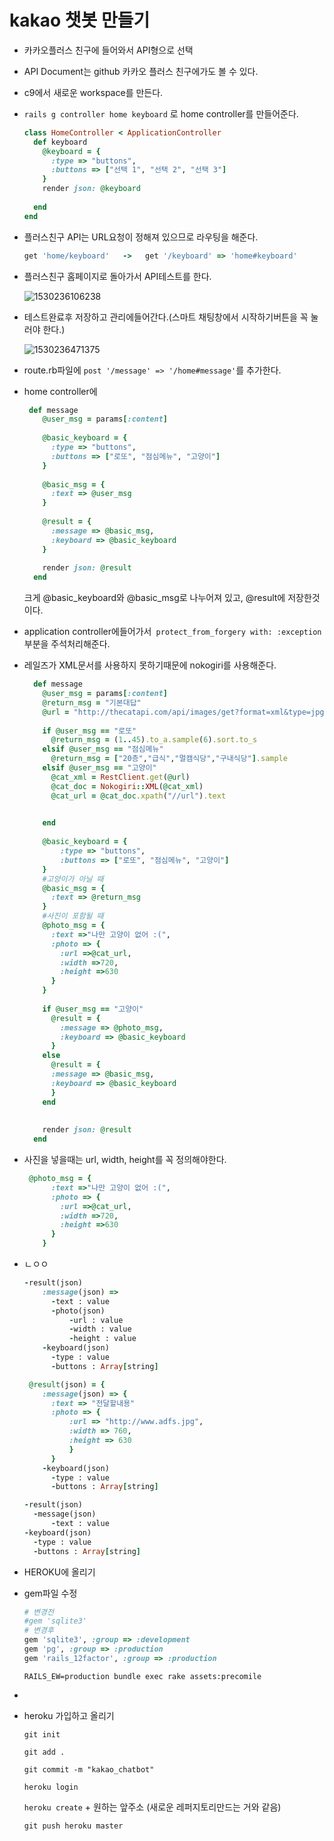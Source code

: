 # kakao 챗봇 만들기

- 카카오플러스 친구에 들어와서 API형으로 선택

- API Document는 github 카카오 플러스 친구에가도 볼 수 있다.

- c9에서 새로운 workspace를 만든다.

- `rails g controller home keyboard` 로 home controller를 만들어준다.

  ```ruby
  class HomeController < ApplicationController
    def keyboard
      @keyboard = {
        :type => "buttons",
        :buttons => ["선택 1", "선택 2", "선택 3"]
      }
      render json: @keyboard
      
    end
  end
  ```

  

- 플러스친구 API는 URL요청이 정해져 있으므로 라우팅을 해준다.

  ```ruby
  get 'home/keyboard'   ->   get '/keyboard' => 'home#keyboard'
  ```

  

- 플러스친구 홈페이지로 돌아가서 API테스트를 한다.

  ![1530236106238](C:\Users\student\AppData\Local\Temp\1530236106238.png)



- 테스트완료후 저장하고 관리에들어간다.(스마트 채팅창에서 시작하기버튼을 꼭 눌러야 한다.)

  ![1530236471375](C:\Users\student\AppData\Local\Temp\1530236471375.png)



- route.rb파일에 `post '/message' => '/home#message'`를 추가한다.

- home controller에 

  ```ruby
   def message
      @user_msg = params[:content]
      
      @basic_keyboard = {
        :type => "buttons",
        :buttons => ["로또", "점심메뉴", "고양이"]
      }
      
      @basic_msg = {
        :text => @user_msg
      }
      
      @result = {
        :message => @basic_msg,
        :keyboard => @basic_keyboard
      }
      
      render json: @result
    end
  ```

  크게 @basic_keyboard와 @basic_msg로 나누어져 있고, @result에 저장한것이다.



- application controller에들어가서` protect_from_forgery with: :exception`부분을 주석처리해준다.

- 레일즈가 XML문서를 사용하지 못하기때문에 nokogiri를 사용해준다.

  ```ruby
    def message
      @user_msg = params[:content]
      @return_msg = "기본대답"
      @url = "http://thecatapi.com/api/images/get?format=xml&type=jpg"
      
      if @user_msg == "로또"
        @return_msg = (1..45).to_a.sample(6).sort.to_s
      elsif @user_msg == "점심메뉴"
        @return_msg = ["20층","급식","멀캠식당","구내식당"].sample
      elsif @user_msg == "고양이"
        @cat_xml = RestClient.get(@url)
        @cat_doc = Nokogiri::XML(@cat_xml)
        @cat_url = @cat_doc.xpath("//url").text
  
          
      end
      
      @basic_keyboard = {
          :type => "buttons",
          :buttons => ["로또", "점심메뉴", "고양이"]
      }
      #고양이가 아닐 때
      @basic_msg = {
        :text => @return_msg
      }
      #사진이 포함될 때
      @photo_msg = {
        :text =>"나만 고양이 없어 :(",
        :photo => {
          :url =>@cat_url,
          :width =>720,
          :height =>630
        }
      }
      
      if @user_msg == "고양이"
        @result = {
          :message => @photo_msg,
          :keyboard => @basic_keyboard
        }
      else
        @result = {
        :message => @basic_msg,
        :keyboard => @basic_keyboard
        }
      end
      
      
      render json: @result
    end
  ```

  

- 사진을 넣을때는 url, width, height를 꼭 정의해야한다.

  ```ruby
   @photo_msg = {
        :text =>"나만 고양이 없어 :(",
        :photo => {
          :url =>@cat_url,
          :width =>720,
          :height =>630
        }
      }
  ```

  

- ㄴㅇㅇ

  ```ruby
  -result(json) 
      :message(json) =>
      	-text : value
      	-photo(json)
      		-url : value
      		-width : value
      		-height : value
      -keyboard(json)
      	-type : value
      	-buttons : Array[string]
  ```

  ```ruby
   @result(json) = { 
      :message(json) => {
      	:text => "전달할내용"
      	:photo => {
      		:url => "http://www.adfs.jpg",
      		:width => 760,
      		:height => 630
      		}
      	}
      -keyboard(json)
      	-type : value
      	-buttons : Array[string]
  ```

  ```ruby
  -result(json)     
  	-message(json)        
  		-text : value
  -keyboard(json)    
  	-type : value    
  	-buttons : Array[string]
  ```

  

- HEROKU에 올리기

- gem파일 수정

  ```ruby
  # 변경전
  #gem 'sqlite3'
  # 변경후
  gem 'sqlite3', :group => :development
  gem 'pg', :group => :production
  gem 'rails_12factor', :group => :production
  ```

  ```
  RAILS_EW=production bundle exec rake assets:precomile
  ```

  

- 

- heroku 가입하고 올리기

  `git init`

  `git add .`

  `git commit -m "kakao_chatbot"`

  `heroku login`

  `heroku create` + 원하는 앞주소 (새로운 레퍼지토리만드는 거와 같음)

  `git push heroku master`